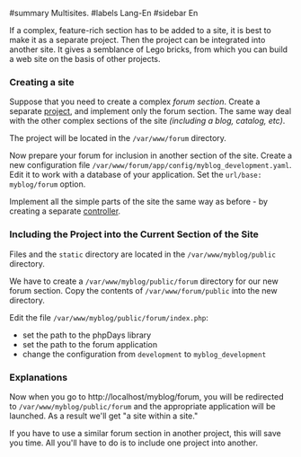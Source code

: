 ﻿#summary Multisites.
#labels Lang-En
#sidebar En
<a href='Hidden comment: revision: 1'></a>

If a complex, feature-rich section has to be added to a site, it is best to make it as a separate project. Then the project can be integrated into another site. It gives a semblance of Lego bricks, from which you can build a web site on the basis of other projects.

### Creating a site ###

Suppose that you need to create a complex _forum section_. Create a separate [project](EnInstall.md), and implement only the forum section. The same way deal with the other complex sections of the site _(including a blog, catalog, etc)_.

The project will be located in the `/var/www/forum` directory.

Now prepare your forum for inclusion in another section of the site. Create a new configuration file `/var/www/forum/app/config/myblog_development.yaml`. Edit it to work with a database of your application. Set the `url/base: myblog/forum` option.

Implement all the simple parts of the site the same way as before - by creating a separate [controller](EnController.md).

### Including the Project into the Current Section of the Site ###

Files and the `static` directory are located in the `/var/www/myblog/public` directory.

We have to create a `/var/www/myblog/public/forum` directory for our new forum section. Copy the contents of `/var/www/forum/public` into the new directory.

Edit the file `/var/www/myblog/public/forum/index.php`:
  * set the path to the phpDays library
  * set the path to the forum application
  * change the configuration from `development` to `myblog_development`

### Explanations ###

Now when you go to http://localhost/myblog/forum, you will be redirected to `/var/www/myblog/public/forum` and the appropriate application will be launched. As a result we'll get "a site within a site."

If you have to use a similar forum section in another project, this will save you time. All you'll have to do is to include one project into another.